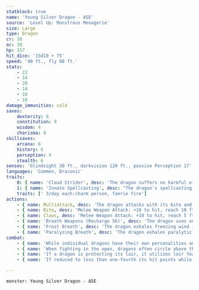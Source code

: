 ```yaml
---
statblock: true
name: 'Young Silver Dragon - A5E'
source: 'Level Up: Monstrous Menagerie'
size: Large
type: Dragon
cr: 10
ac: 18
hp: 157
hit_dice: '15d10 + 75'
speed: '40 ft., fly 80 ft.'
stats:
    - 22
    - 14
    - 20
    - 14
    - 10
    - 18
damage_immunities: cold
saves:
    dexterity: 6
    constitution: 9
    wisdom: 4
    charisma: 8
skillsaves:
    arcana: 6
    history: 6
    perception: 4
    stealth: 6
senses: 'blindsight 30 ft., darkvision 120 ft., passive Perception 17'
languages: 'Common, Draconic'
traits:
    0: { name: 'Cloud Strider', desc: 'The dragon suffers no harmful effects from high altitudes.' }
    1: { name: 'Innate Spellcasting', desc: "The dragon's spellcasting ability is Charisma (save DC 17). It can innately cast the following spells, requiring no material components." }
    traits: [' 3/day each:charm person, faerie fire']
actions:
    - { name: Multiattack, desc: 'The dragon attacks with its bite and twice with its claws.' }
    - { name: Bite, desc: 'Melee Weapon Attack: +10 to hit, reach 10 ft., one target. Hit: 22 (3d10 + 6) piercing damage plus 4 (1d8) cold damage.' }
    - { name: Claws, desc: 'Melee Weapon Attack: +10 to hit, reach 5 ft., one target. Hit: 15 (2d8 + 6) slashing damage.' }
    - { name: 'Breath Weapons (Recharge 56)', desc: 'The dragon uses one of the following breath weapons:' }
    - { name: 'Frost Breath', desc: 'The dragon exhales freezing wind in a 30-foot cone. Each creature in the area makes a DC 17 Constitution saving throw, taking 40 (9d8) cold damage on a failed save or half damage on a success.' }
    - { name: 'Paralyzing Breath', desc: 'The dragon exhales paralytic gas in a 30-foot cone. Each creature in the area must succeed on a DC 17 Constitution saving throw or be paralyzed until the end of its next turn.' }
combat:
    - { name: 'While individual dragons have their own personalities and tactics, most rely heavily on their breath weapons', desc: 'They use them whenever they can, preferably from maximum distance and while flying above their enemies.' }
    - { name: 'When fighting in the open, dragons often circle above their enemies as they wait for their breath weapons to recharge', desc: "They only close to melee if their enemies deal significant damage with ranged attacks, or if they can savage an enemy cut off from its allies. Once bloodied, dragons become more aggressive, attacking with bite and claws when their breath weapons aren't available." }
    - { name: 'If a dragon is protecting its lair, it utilizes lair features, traps, allies, and architecture such as escape tunnels to keep up a hit-and-run fight, reappearing only when it has a fully-recharged breath weapon', desc: 'If the dragon is forced into melee combat, it uses its bite and claws against a single foe. If it has legendary actions like Roar and Wing Attack, it uses them to disperse its other enemies.' }
    - { name: 'If reduced to less than one-fourth its hit points while fighting in the open, a dragon flies away', desc: 'However, it fights to the death to defend its lair, unless it can regain the upper hand through tricks or bargains.' }

---
```

```statblock
monster: Young Silver Dragon - A5E
```

